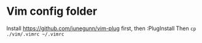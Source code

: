 # Vim config folder

Install https://github.com/junegunn/vim-plug first, then :PlugInstall
Then `cp ./vim/.vimrc ~/.vimrc`